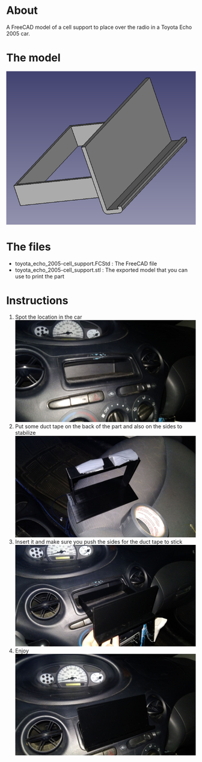 # About

A FreeCAD model of a cell support to place over the radio in a Toyota Echo 2005 car.

# The model

![Thumbnail](thumbnail-3d-model.png)

# The files

- toyota_echo_2005-cell_support.FCStd : The FreeCAD file
- toyota_echo_2005-cell_support.stl : The exported model that you can use to print the part

# Instructions

1. Spot the location in the car
![Thumbnail](thumbnail-1-place-in-the-car.jpg)
1. Put some duct tape on the back of the part and also on the sides to stabilize
![Thumbnail](thumbnail-2-duct-tape.jpg)
1. Insert it and make sure you push the sides for the duct tape to stick
![Thumbnail](thumbnail-3-insert-it.jpg)
1. Enjoy
![Thumbnail](thumbnail-4-on-place.jpg)
